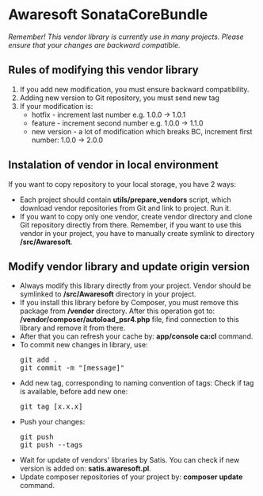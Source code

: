 <h1>Awaresoft SonataCoreBundle</h1>

<i>Remember! This vendor library is currently use in many projects. Please ensure that your changes are backward compatible.</i>

<h2>Rules of modifying this vendor library</h2>
<ol>
    <li>If you add new modification, you must ensure backward compatibility.</li>
    <li>Adding new version to Git repository, you must send new tag</li>
    <li>If your modification is:
        <ul>
            <li>hotfix - increment last number e.g. 1.0.0 -> 1.0.1</li>
            <li>feature - increment second number e.g. 1.0.0 -> 1.1.0</li>
            <li>new version - a lot of modification which breaks BC, increment first number: 1.0.0 -> 2.0.0</li>
        </ul>
    </li>
</ol>

<h2>Instalation of vendor in local environment</h2>
<p>If you want to copy repository to your local storage, you have 2 ways:</p>
<ul>
    <li>Each project should contain <b>utils/prepare_vendors</b> script, which download vendor repositories from Git and link to project. Run it.</li>
    <li>If you want to copy only one vendor, create vendor directory and clone Git repository directly from there. Remember, if you want to use this vendor in your project, you have to manually create symlink to directory <b>/src/Awaresoft</b>.</li>
</ul>

<h2>Modify vendor library and update origin version</h2>
<ul>
    <li>Always modify this library directly from your project. Vendor should be symlinked to <b>/src/Awaresoft</b> directory in your project.</li>
    <li>If you install this library before by Composer, you must remove this package from <b>/vendor</b> directory. After this operation got to: <b>/vendor/composer/autoload_psr4.php</b> file, find connection to this library and remove it from there.</li>
    <li>After that you can refresh your cache by: <b>app/console ca:cl</b> command.
    <li>To commit new changes in library, use:
<pre>
git add .
git commit -m "[message]"
</pre>
    <li>Add new tag, corresponding to naming convention of tags: Check if tag is available, before add new one:</li>
<pre>
git tag [x.x.x]
</pre>
    <li>Push your changes:</li>
<pre>
git push
git push --tags
</pre>
    </li>
    <li>Wait for update of vendors' libraries by Satis. You can check if new version is added on: <b>satis.awaresoft.pl</b>.</li>
    <li>Update composer repositories of your project by: <b>composer update</b> command.</li>
</ul>
